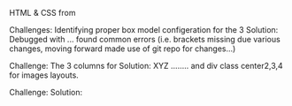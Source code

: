 HTML & CSS from


Challenges: Identifying proper  box model configeration for the 3  Solution:
Debugged with ... found common errors (i.e. brackets missing due various changes, moving forward made use of git repo for changes...)


Challenge: The 3 columns for 
Solution: XYZ   ........   and div class center2,3,4 for images layouts.

Challenge: 
Solution: